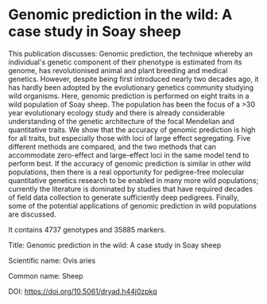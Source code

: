 # Genomic prediction in the wild: A case study in Soay sheep

This publication discusses: Genomic prediction, the technique whereby an individual's genetic component of their phenotype is estimated from its genome, has revolutionised animal and plant breeding and medical genetics. However, despite being first introduced nearly two decades ago, it has hardly been adopted by the evolutionary genetics community studying wild organisms. Here, genomic prediction is performed on eight traits in a wild population of Soay sheep. The population has been the focus of a >30 year evolutionary ecology study and there is already considerable understanding of the genetic architecture of the focal Mendelian and quantitative traits. We show that the accuracy of genomic prediction is high for all traits, but especially those with loci of large effect segregating. Five different methods are compared, and the two methods that can accommodate zero-effect and large-effect loci in the same model tend to perform best. If the accuracy of genomic prediction is similar in other wild populations, then there is a real opportunity for pedigree-free molecular quantitative genetics research to be enabled in many more wild populations; currently the literature is dominated by studies that have required decades of field data collection to generate sufficiently deep pedigrees. Finally, some of the potential applications of genomic prediction in wild populations are discussed.

It contains 4737 genotypes and 35885 markers.

Title: Genomic prediction in the wild: A case study in Soay sheep

Scientific name: Ovis aries

Common name: Sheep

DOI: https://doi.org/10.5061/dryad.h44j0zpkq



